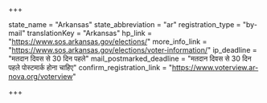 +++

state_name = "Arkansas"
state_abbreviation = "ar"
registration_type = "by-mail"
translationKey = "Arkansas"
hp_link = "https://www.sos.arkansas.gov/elections/"
more_info_link = "https://www.sos.arkansas.gov/elections/voter-information/"
ip_deadline = "मतदान दिवस से 30 दिन पहले"
mail_postmarked_deadline = "मतदान दिवस से 30 दिन पहले पोस्टमार्क होना चाहिए"
confirm_registration_link = "https://www.voterview.ar-nova.org/voterview"

+++